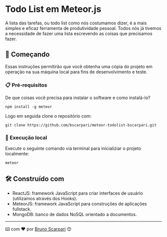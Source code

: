 # Todo List em Meteor.js 

A lista das tarefas, ou todo list como nós costumamos dizer, é a mais simples e eficaz ferramenta de produtividade pessoal. Todos nós já tivemos a necessidade de fazer uma lista escrevendo as coisas que precisamos fazer.

## 🚀 Começando

Essas instruções permitirão que você obtenha uma cópia do projeto em operação na sua máquina local para fins de desenvolvimento e teste.

### 📋 Pré-requisitos

De que coisas você precisa para instalar o software e como instalá-lo?

```
npm install -g meteor
```

Logo em seguida clone o repositório com:

```
git clone https://github.com/bscarpari/meteor-todolist-bscarpari.git
```

### 🔧 Execução local

Execute o seguinte comando via terminal para inicializiar o projeto localmente:

```
meteor 
```

## 🛠️ Construído com

* ReactJS: framework JavaScript para criar interfaces de usuário (utilizamos através dos Hooks).
* MeteorJS: framework JavaScript para construções de aplicações fullstack.
* MongoDB: banco de dados NoSQL orientado a documentos.

---
⌨️ com ❤️ por [Bruno Scarpari](https://github.com/bscarpari/) 😊
